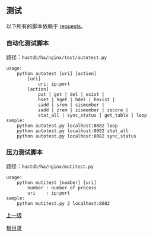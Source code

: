 测试
--

以下所有的脚本依赖于 [requests](https://github.com/request/request)。

### 自动化测试脚本 ###

路径：`hustdb/ha/nginx/test/autotest.py`

    usage:
        python autotest [uri] [action]
            [uri]
                uri: ip:port
            [action]
                put | get | del | exist |
                hset | hget | hdel | hexist |
                sadd | srem | sismember |
                zadd | zrem | zismember | zscore |
                stat_all | sync_status | get_table | loop
    sample:
        python autotest.py localhost:8082 loop
        python autotest.py localhost:8082 stat_all
        python autotest.py localhost:8082 sync_status

### 压力测试脚本 ###

路径：`hustdb/ha/nginx/mutitest.py`

    usage:
        python mutitest [number] [uri]
            number : number of process
            uri    : ip:port
    sample:
        python mutitest.py 2 localhost:8082

[上一级](../ha.md)

[根目录](../../index.md)